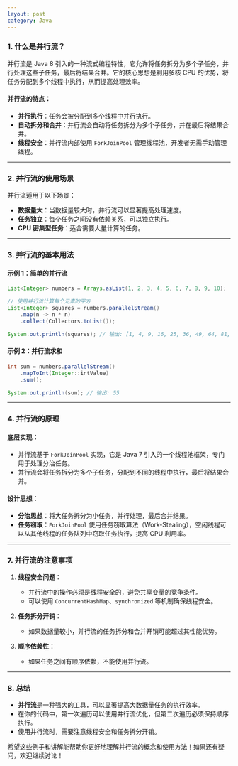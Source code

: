 ```yaml
---
layout: post
category: Java
---
```


### 1. **什么是并行流？**
并行流是 Java 8 引入的一种流式编程特性，它允许将任务拆分为多个子任务，并行处理这些子任务，最后将结果合并。它的核心思想是利用多核 CPU 的优势，将任务分配到多个线程中执行，从而提高处理效率。

#### 并行流的特点：
- **并行执行**：任务会被分配到多个线程中并行执行。
- **自动拆分和合并**：并行流会自动将任务拆分为多个子任务，并在最后将结果合并。
- **线程安全**：并行流内部使用 `ForkJoinPool` 管理线程池，开发者无需手动管理线程。

---

### 2. **并行流的使用场景**
并行流适用于以下场景：
- **数据量大**：当数据量较大时，并行流可以显著提高处理速度。
- **任务独立**：每个任务之间没有依赖关系，可以独立执行。
- **CPU 密集型任务**：适合需要大量计算的任务。

---

### 3. **并行流的基本用法**
#### 示例 1：简单的并行流
```java
List<Integer> numbers = Arrays.asList(1, 2, 3, 4, 5, 6, 7, 8, 9, 10);

// 使用并行流计算每个元素的平方
List<Integer> squares = numbers.parallelStream()
    .map(n -> n * n)
    .collect(Collectors.toList());

System.out.println(squares); // 输出: [1, 4, 9, 16, 25, 36, 49, 64, 81, 100]
```

#### 示例 2：并行流求和
```java
int sum = numbers.parallelStream()
    .mapToInt(Integer::intValue)
    .sum();

System.out.println(sum); // 输出: 55
```

---

### 4. **并行流的原理**
#### 底层实现：
- 并行流基于 `ForkJoinPool` 实现，它是 Java 7 引入的一个线程池框架，专门用于处理分治任务。
- 并行流会将任务拆分为多个子任务，分配到不同的线程中执行，最后将结果合并。

#### 设计思想：
- **分治思想**：将大任务拆分为小任务，并行处理，最后合并结果。
- **任务窃取**：`ForkJoinPool` 使用任务窃取算法（Work-Stealing），空闲线程可以从其他线程的任务队列中窃取任务执行，提高 CPU 利用率。
---

### 7. **并行流的注意事项**
1. **线程安全问题**：
   - 并行流中的操作必须是线程安全的，避免共享变量的竞争条件。
   - 可以使用 `ConcurrentHashMap`、`synchronized` 等机制确保线程安全。

2. **任务拆分开销**：
   - 如果数据量较小，并行流的任务拆分和合并开销可能超过其性能优势。

3. **顺序依赖性**：
   - 如果任务之间有顺序依赖，不能使用并行流。

---

### 8. **总结**
- **并行流**是一种强大的工具，可以显著提高大数据量任务的执行效率。
- 在你的代码中，第一次遍历可以使用并行流优化，但第二次遍历必须保持顺序执行。
- 使用并行流时，需要注意线程安全和任务拆分开销。

希望这些例子和讲解能帮助你更好地理解并行流的概念和使用方法！如果还有疑问，欢迎继续讨论！